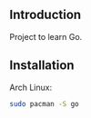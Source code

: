 ## Introduction

Project to learn Go.

## Installation

Arch Linux:

```bash
sudo pacman -S go
```

